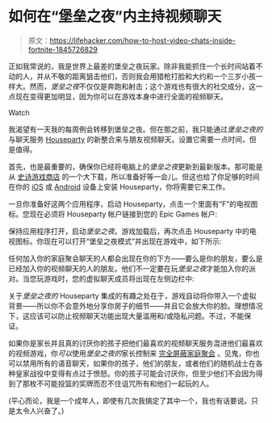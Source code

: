 # 如何在“堡垒之夜”内主持视频聊天

> 原文：<https://lifehacker.com/how-to-host-video-chats-inside-fortnite-1845726829>

正如我常说的，我是世界上最差的堡垒之夜玩家。除非我能抓住一个长时间站着不动的人，并从不敬的距离狙击他们，否则我会用猎枪打脸和大约和一个三岁小孩一样大。然而，*堡垒之夜*不仅仅是奔跑和射击；这个游戏也有很大的社交成分，这一点现在变得更加明显，因为你可以在游戏本身中进行全面的视频聊天。

Watch

我渴望有一天我的每周例会转移到堡垒之夜。但在那之前，我只能通过*堡垒之夜的*与聊天服务 [Houseparty](https://lifehacker.com/houseparty-makes-it-easy-to-video-chat-with-multiple-fr-1826567203) 的新整合来与朋友视频聊天。设置它需要一点时间，但是值得。

首先，也是最重要的，确保你已经将电脑上的*堡垒之夜*更新到最新版本。那可能是从 [史诗游戏商店](https://www.epicgames.com/fortnite/en-US/home) 的一个大下载，所以准备好等一会儿。但这也给了你足够的时间在你的 [iOS](https://apps.apple.com/us/app/houseparty/id1065781769) 或 [Android](https://play.google.com/store/apps/details?id=com.herzick.houseparty&hl=en_US&gl=US) 设备上安装 Houseparty，你将需要它来工作。

一旦你准备好这两个应用程序，启动 Houseparty，点击一个里面有“F”的电视图标。您现在必须将 Houseparty 帐户链接到您的 Epic Games 帐户:

保持应用程序打开，启动*堡垒之夜*。游戏加载后，再次点击 Houseparty 中的电视图标。你现在可以打开“堡垒之夜模式”并出现在游戏中，如下所示:

任何加入你的家庭聚会聊天的人都会出现在你的下方——要么是你的朋友，要么是已经加入你的视频聊天的人的朋友。他们不一定要在玩*堡垒之夜*才能加入你的派对。当您玩游戏时，您的虚拟聊天成员将出现在左侧边栏中:

关于*堡垒之夜的* Houseparty 集成的有趣之处在于，游戏自动将你带入一个虚拟背景——所以你不会意外地分享你房子的细节——并且它会放大你的脸。理想情况下，这应该可以防止视频聊天功能出现大量滥用和/或隐私问题。不过，不能保证。

如果你是家长并且真的讨厌你的孩子把他们最喜欢的视频聊天服务混进他们最喜欢的视频游戏，你*可以*使用*堡垒之夜的*家长控制来 [完全屏蔽家庭聚会](https://houseparty.com/blog/houseparty-video-chat-on-fortnite-safety-tips/) 。见鬼，你也可以禁用所有的语音聊天，如果你的孩子，他们的朋友，或者他们的随机战士在各种皇家战役中变得有点过于愤怒。你的孩子可能会讨厌你，但至少他们不会因为得到了那枚不可能投篮的奖牌而忍不住诅咒所有和他们一起玩的人。

(平心而论，我是一个成年人，即使有几次我搞定了其中一个，我也有话要说。只是太令人兴奋了。)